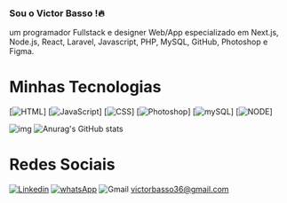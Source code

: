 
### Sou o Victor Basso !🔥 
um programador Fullstack e designer Web/App especializado em Next.js, Node.js, React, Laravel, Javascript, PHP, MySQL, GitHub, Photoshop e Figma. 
<h1> Minhas Tecnologias </h1>

[![HTML](https://img.shields.io/badge/HTML-239120?style=for-the-badge&logo=html5&logoColor=white)]
[![JavaScript](https://img.shields.io/badge/JavaScript-F7DF1E?style=for-the-badge&logo=javascript&logoColor=black)]
[![CSS](https://img.shields.io/badge/CSS-239120?&style=for-the-badge&logo=css3&logoColor=white)]
[![Photoshop](https://aleen42.github.io/badges/src/photoshop.svg)]
[![mySQL](https://img.shields.io/badge/MySQL-00000F?style=for-the-badge&logo=mysql&logoColor=white)]
[![NODE](https://img.shields.io/badge/Node.js-43853D?style=for-the-badge&logo=node.js&logoColor=white)]

 


![img](https://thumbs.gfycat.com/BreakableEnchantingHippopotamus-size_restricted.gif)
![Anurag's GitHub stats](https://github-readme-stats.vercel.app/api?username=VictorBasso36&show_icons=true&theme=synthwave)
<h1> Redes Sociais </h1>


[![Linkedin](https://img.shields.io/badge/LinkedIn-0077B5?style=for-the-badge&logo=linkedin&logoColor=white)](https://www.linkedin.com/in/victor-basso-b3090a189/)
[![whatsApp](https://img.shields.io/badge/WhatsApp-25D366?style=for-the-badge&logo=whatsapp&logoColor=white)](https://api.whatsapp.com/send?phone=5511999978633)
![Gmail](https://img.shields.io/badge/Gmail-D14836?style=for-the-badge&logo=gmail&logoColor=white) victorbasso36@gmail.com

